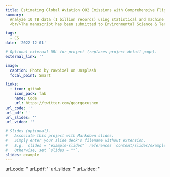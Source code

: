 ```yaml
---
title: Estimating Global Aviation CO2 Emissions with Comprehensive Flight Data
summary: 
  Analyze 10 TB data (1 billion records) using statistical and machine learning methods. 
  <br/>The manuscript has been submitted to Environmental Science & Technology on April 16, 2024.

tags:
  - CS
date: '2022-12-01'

# Optional external URL for project (replaces project detail page).
external_link: ''

image:
  caption: Photo by rawpixel on Unsplash
  focal_point: Smart

links:
  - icon: github
    icon_pack: fab
    name: Code
    url: https://twitter.com/georgecushen
url_code: ''
url_pdf: ''
url_slides: ''
url_video: ''

# Slides (optional).
#   Associate this project with Markdown slides.
#   Simply enter your slide deck's filename without extension.
#   E.g. `slides = "example-slides"` references `content/slides/example-slides.md`.
#   Otherwise, set `slides = ""`.
slides: example
---
```


url_code: ''
url_pdf: ''
url_slides: ''
url_video: ''

